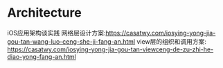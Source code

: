 # Architecture
iOS应用架构谈实践
网络层设计方案:https://casatwy.com/iosying-yong-jia-gou-tan-wang-luo-ceng-she-ji-fang-an.html
view层的组织和调用方案: https://casatwy.com/iosying-yong-jia-gou-tan-viewceng-de-zu-zhi-he-diao-yong-fang-an.html
